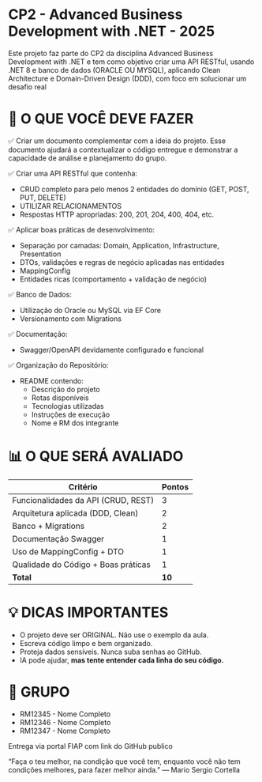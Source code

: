 # CP2 - Advanced Business Development with .NET - 2025

Este projeto faz parte do CP2 da disciplina Advanced Business Development with .NET e tem como objetivo criar uma API RESTful, usando .NET 8 e banco de dados (ORACLE OU MYSQL), aplicando Clean Architecture e Domain-Driven Design (DDD), com foco em solucionar um desafio real

# 🎯 O QUE VOCÊ DEVE FAZER

✅ Criar um documento complementar com a ideia do projeto. Esse documento ajudará a contextualizar o código entregue e demonstrar a capacidade de análise e planejamento do grupo.

✅ Criar uma API RESTful que contenha:

* CRUD completo para pelo menos 2 entidades do domínio (GET, POST, PUT, DELETE)
* UTILIZAR RELACIONAMENTOS
* Respostas HTTP apropriadas: 200, 201, 204, 400, 404, etc.

✅ Aplicar boas práticas de desenvolvimento:

* Separação por camadas: Domain, Application, Infrastructure, Presentation
* DTOs, validações e regras de negócio aplicadas nas entidades
* MappingConfig
* Entidades ricas (comportamento + validação de negócio)

✅ Banco de Dados:

* Utilização do Oracle ou MySQL via EF Core
* Versionamento com Migrations

✅ Documentação:

* Swagger/OpenAPI devidamente configurado e funcional

✅ Organização do Repositório:

* README contendo:
  * Descrição do projeto
  * Rotas disponíveis
  * Tecnologias utilizadas
  * Instruções de execução
  * Nome e RM dos integrante

# 📊 O QUE SERÁ AVALIADO

[](https://github.com/ProfThiagoVicco/CP2-2025/blob/main/CP2.md#-o-que-ser%C3%A1-avaliado)

| Critério                             | Pontos       |
| ------------------------------------- | ------------ |
| Funcionalidades da API (CRUD, REST)   | 3            |
| Arquitetura aplicada (DDD, Clean)     | 2            |
| Banco + Migrations                    | 2            |
| Documentação Swagger                | 1            |
| Uso de MappingConfig + DTO            | 1            |
| Qualidade do Código + Boas práticas | 1            |
| **Total**                       | **10** |

# 💡 DICAS IMPORTANTES

* O projeto deve ser ORIGINAL. Não use o exemplo da aula.
* Escreva código limpo e bem organizado.
* Proteja dados sensíveis. Nunca suba senhas ao GitHub.
* IA pode ajudar, **mas tente entender cada linha do seu código.**

# 👥 GRUPO


* RM12345 - Nome Completo
* RM12346 - Nome Completo
* RM12347 - Nome Completo

Entrega via portal FIAP com link do GitHub publico

“Faça o teu melhor, na condição que você tem, enquanto você não tem condições melhores, para fazer melhor ainda.” — Mario Sergio Cortella
